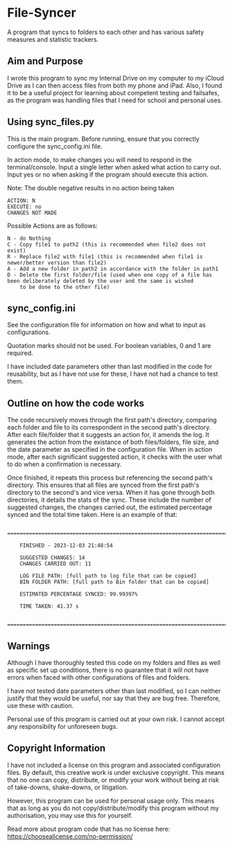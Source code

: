 # File-Syncer
A program that syncs to folders to each other and has various safety measures and statistic trackers.

## Aim and Purpose
I wrote this program to sync my Internal Drive on my computer to my iCloud Drive as I can then access files from both my phone and iPad. Also, I found it to be a useful project for learning about competent testing and failsafes, as the program was handling files that I need for school and personal uses.

## Using sync_files.py
This is the main program. Before running, ensure that you correctly configure the sync_config.ini file.

In action mode, to make changes you will need to respond in the terminal/console. Input a single letter when asked what action to carry out. Input yes or no when asking if the program should execute this action.

Note: The double negative results in no action being taken

    ACTION: N
    EXECUTE: no
    CHANGES NOT MADE

Possible Actions are as follows:

    N - do Nothing
    C - Copy file1 to path2 (this is recommended when file2 does not exist)
    R - Replace file2 with file1 (this is recommended when file1 is newer/better version than file2)
    A - Add a new folder in path2 in accordance with the folder in path1
    D - Delete the first folder/file (used when one copy of a file has been deliberately deleted by the user and the same is wished
        to be done to the other file)

## sync_config.ini
See the configuration file for information on how and what to input as configurations.

Quotation marks should not be used. For boolean variables, 0 and 1 are required.

I have included date parameters other than last modified in the code for reusability, but as I have not use for these, I have not had a chance to test them.

## Outline on how the code works

The code recursively moves through the first path's directory, comparing each folder and file to its correspondent in the second path's directory. 
After each file/folder that it suggests an action for, it amends the log. 
It generates the action from the existance of both files/folders, file size, and the date parameter as specified in the configuration file. 
When in action mode, after each significant suggested action, it checks with the user what to do when a confirmation is necessary.

Once finished, it repeats this process but referencing the second path's directory. This ensures that all files are synced from the first path's directory to the second's and vice versa.
When it has gone through both directories, it details the stats of the sync. These include the number of suggested changes, the changes carried out, the estimated percentage synced and the total time taken. Here is an example of that:

        ==========================================================================================================================

        FINISHED - 2023-12-03 21:48:54

        SUGGESTED CHANGES: 14
        CHANGES CARRIED OUT: 11

        LOG FILE PATH: [full path to log file that can be copied]
        BIN FOLDER PATH: [full path to Bin folder that can be copied]

        ESTIMATED PERCENTAGE SYNCED: 99.99397%

        TIME TAKEN: 41.37 s

        ==========================================================================================================================



## Warnings
Although I have thoroughly tested this code on my folders and files as well as specific set up conditions, there is no guarantee that it will not have errors when faced with other configurations of files and folders.

I have not tested date parameters other than last modified, so I can neither justify that they would be useful, nor say that they are bug free. Therefore, use these with caution.

Personal use of this program is carried out at your own risk. I cannot accept any responsibilty for unforeseen bugs.

## Copyright Information
I have not included a license on this program and associated configuration files. By default, this creative work is under exclusive copyright. This means that no one can copy, distribute, or modify your work without being at risk of take-downs, shake-downs, or litigation.

However, this program can be used for personal usage only. This means that as long as you do not copy/distribute/modify this program without my authorisation, you may use this for yourself.

Read more about program code that has no license here: https://choosealicense.com/no-permission/

